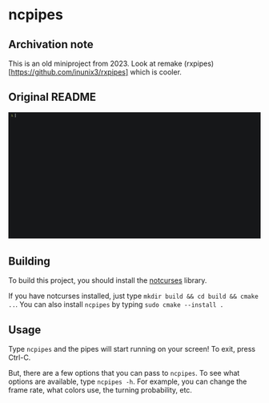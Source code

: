 # ncpipes

## Archivation note
This is an old miniproject from 2023. Look at remake (rxpipes)[https://github.com/inunix3/rxpipes] which is cooler.

## Original README

<p align="center">
  <img src="demonstration.gif" alt="animated" />
</p>

## Building
To build this project, you should install the [notcurses](https://github.com/dankamongmen/notcurses) library.

If you have notcurses installed, just type `mkdir build && cd build && cmake ..`. You can also install `ncpipes` by typing `sudo cmake --install .`

## Usage
Type `ncpipes` and the pipes will start running on your screen! To exit, press Ctrl-C.

But, there are a few options that you can pass to `ncpipes`. To see what options are available, type `ncpipes -h`. For example, you can change the frame rate, what colors use, the turning probability, etc.
